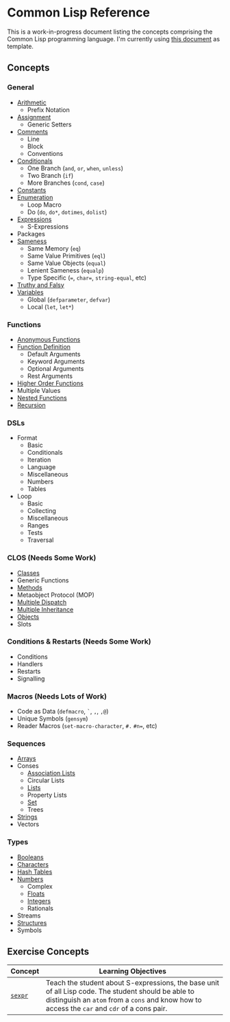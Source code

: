# Common Lisp Reference

This is a work-in-progress document listing the concepts comprising the Common
Lisp programming language. I'm currently using [this document][csharp-example]
as template.

## Concepts
### General
  - [Arithmetic][arithmetic]
    - Prefix Notation
  - [Assignment][assignment]
    - Generic Setters
  - [Comments][comments]
    - Line
    - Block
    - Conventions
  - [Conditionals][conditionals]
    - One Branch (`and`, `or`, `when`, `unless`)
    - Two Branch (`if`)
    - More Branches (`cond`, `case`)
  - [Constants][constants]
  - [Enumeration][enumeration]
    - Loop Macro
    - Do (`do`, `do*`, `dotimes`, `dolist`)
  - [Expressions][expressions]
    - S-Expressions
  - Packages
  - [Sameness][sameness]
    - Same Memory (`eq`)
    - Same Value Primitives (`eql`)
    - Same Value Objects (`equal`)
    - Lenient Sameness (`equalp`)
    - Type Specific (`=`, `char=`, `string-equal`, etc)
  - [Truthy and Falsy][truthy-and-falsy]
  - [Variables][variables]
    - Global (`defparameter`, `defvar`)
    - Local (`let`, `let*`)

### Functions
  - [Anonymous Functions][anonymous-functions]
  - [Function Definition][functions]
    - Default Arguments
    - Keyword Arguments
    - Optional Arguments
    - Rest Arguments
  - [Higher Order Functions][higher-order-functions]
  - Multiple Values
  - [Nested Functions][nested-functions]
  - [Recursion][recursion]

### DSLs
  - Format
    - Basic
    - Conditionals
    - Iteration
    - Language
    - Miscellaneous
    - Numbers
    - Tables
  - Loop
    - Basic
    - Collecting
    - Miscellaneous
    - Ranges
    - Tests
    - Traversal

### CLOS (Needs Some Work)
  - [Classes][classes]
  - Generic Functions
  - [Methods][methods]
  - Metaobject Protocol (MOP)
  - [Multiple Dispatch][multiple-dispatch]
  - [Multiple Inheritance][inheritance]
  - [Objects][objects]
  - Slots
  
### Conditions & Restarts (Needs Some Work)
  - Conditions
  - Handlers
  - Restarts
  - Signalling

### Macros (Needs Lots of Work)
  - Code as Data (`defmacro`, `` ` ``, `,`, `,@`)
  - Unique Symbols (`gensym`)
  - Reader Macros (`set-macro-character`, `#.` `#n=`, etc)

### Sequences
  - [Arrays][array]
  - Conses
    - [Association Lists][map]
    - Circular Lists
    - [Lists][list]
    - Property Lists
    - [Set][set]
    - Trees
  - [Strings][string]
  - Vectors

### Types
  - [Booleans][bool]
  - [Characters][char]
  - [Hash Tables][hash-map]
  - [Numbers][number]
    - Complex
    - [Floats][floating-point-number]
    - [Integers][integer]
    - Rationals
  - Streams
  - [Structures][struct]
  - Symbols

## Exercise Concepts
| Concept | Learning Objectives |
| ------- | ------------------- |
| [`sexpr`][sexpr] | Teach the student about S-expressions, the base unit of all Lisp code. The student should be able to distinguish an `atom` from a `cons` and know how to access the `car` and `cdr` of a cons pair. |

[anonymous-functions]: ../../../reference/concepts/anonymous_functions.md
[arithmetic]: ../../../reference/concepts/arithmetic.md
[array]: ../../../reference/types/array.md
[assignment]: ../../../reference/concepts/assignment.md
[bool]: ../../../reference/types/boolean.md
[char]: ../../../reference/types/char.md
[classes]: ../../../reference/concepts/classes.md
[comments]: ../../../reference/concepts/comments.md
[conditionals]: ../../../reference/concepts/conditionals.md
[constants]: ../../../reference/concepts/constants.md
[csharp-example]: ../../csharp/reference/README.md
[enumeration]: ../../../reference/concepts/enumeration.md
[expressions]: ../../../reference/concepts/expressions.md
[floating-point-number]: ../../../reference/types/floating_point_number.md
[functions]: ../../../reference/concepts/functions.md
[hash-map]: ../../../reference/types/hash_map.md
[higher-order-functions]: ../../../reference/concepts/higher_order_functions.md
[inheritance]: ../../../reference/concepts/inheritance.md
[integer]: ../../../reference/types/integer.md
[list]: ../../../reference/types/list.md
[map]: ../../../reference/types/map.md
[methods]: ../../../reference/concepts/methods.md
[multiple-dispatch]: ../../../reference/concepts/multiple-dispatch.md
[nested-functions]: ../../../reference/concepts/nested_functions.md
[number]: ../../../reference/types/number.md
[objects]: ../../../reference/concepts/objects.md
[recursion]: ../../../reference/concepts/recursion.md
[sameness]: ../../../reference/concepts/sameness.md
[set]: ../../../reference/types/set.md
[string]: ../../../reference/types/string.md
[struct]: ../../../reference/types/struct.md
[truthy-and-falsy]: ../../../reference/concepts/truthy_and_falsy.md
[variables]: ../../../reference/concepts/variables.md

[sexpr]: ../exercises/concept/sexpr
